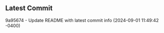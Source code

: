 
## Latest Commit
9a95674 - Update README with latest commit info (2024-09-01 11:49:42 -0400) <Yunxi-Zhou>

